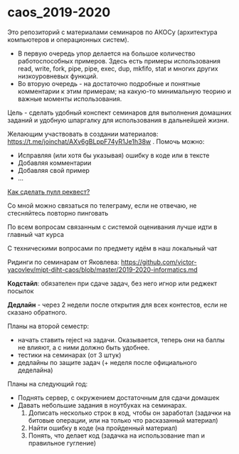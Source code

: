 # caos_2019-2020

Это репозиторий с материалами семинаров по АКОСу (архитектура компьютеров и операционных систем). 
* В первую очередь упор делается на большое количество работоспособных примеров.
  Здесь есть примеры использования read, write, fork, pipe, pipe, exec, dup, mkfifo, stat и многих других низкоуровневых функций.
* Во вторую очередь - на достаточно подробные и понятные комментарии к этим примерам; на какую-то минимальную теорию и важные моменты использования.

Цель - сделать удобный конспект семинаров для выполнения домашних заданий и удобную шпаргалку для использования в дальнейшей жизни.

Желающим участвовать в создании материалов: https://t.me/joinchat/AXv6gBLppF74yR1Je1h38w . Помочь можно:
* Исправляя (или хотя бы указывая) ошибку в коде или в тексте
* Добавляя комментарии
* Добавляя свой пример
* ...

[Как сделать пулл реквест?](tools/save_them_all.md#how)

Со мной можно связаться по телеграму, если не отвечаю, не стесняйтесь повторно пинговать

По всем вопросам связанным с системой оценивания лучше идти в главный чат курса

С техническими вопросами по предмету идём в наш локальный чат

Ридинги по семинарам от Яковлева: https://github.com/victor-yacovlev/mipt-diht-caos/blob/master/2019-2020-informatics.md

**Кодстайл**: обязателен при сдаче задач, без него игнор или реджект посылок

**Дедлайн** - через 2 недели после открытия для всех контестов, если не сказано обратного.


Планы на второй семестр:
* начать ставить reject на задачи. Оказывается, теперь они на баллы не влияют, а с ними должно быть удобнее.
* тестики на семинарах (от 3 штук)
* дедлайны по защите задач (+ неделя после официального деделайна)


Планы на следующий год:
* Поднять сервер, с окружением достаточным для сдачи домашек
* Давать небольшие задания в ноутбуках на семинарах.
  1) Дописать несколько строк в код, чтобы он заработал (задачки на битовые операции, или на только что расказанный материал)
  2) Найти ошибку в коде (на пройденный материал)
  3) Понять, что делает код (задачка на использование man и правильное гугление)
